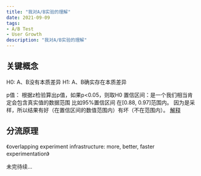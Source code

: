 ```yaml
---
title: "我对A/B实验的理解"
date: 2021-09-09
tags:
- A/B Test
- User Growth
description: "我对A/B实验的理解"
---
```


## 关键概念

H0: A、B没有本质差异
H1: A、B确实存在本质差异

p值： 根据z检验算出p值，如果p<0.05，则取H0
置信区间：是一个我们相当肯定会包含真实值的数据范围 比如95%置信区间 在[0.88, 0.97]范围内。 因为是采样，所以结果有好（在置信区间的数值范围内）有坏（不在范围内）。
[解释](https://www.shuxuele.com/data/confidence-interval.html)

## 分流原理

《overlapping experiment infrastructure: more, better, faster experimentation》

未完待续...

